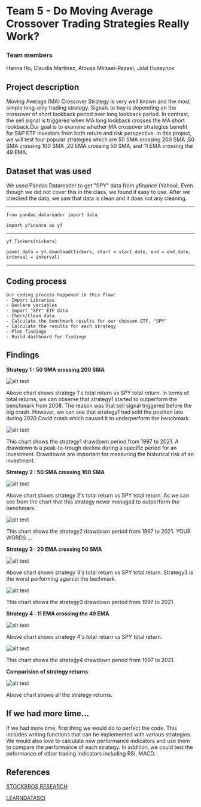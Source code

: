 # **Team 5 - Do Moving Average Crossover Trading Strategies Really Work?**

### Team members
Hanna Ho, Claudia Martinez, Atousa Mirzaei-Rezaei, Jalal Huseynov

## **Project description**

Moving Average (MA) Crossover Strategy is very well known and the most simple long-only trading strategy. Signals to buy is depending on the crossover of short lookback period over long lookback period. In contrast, the sell signal is triggered when MA long lookback crosses the MA short lookback.Our goal is to examine whether MA crossover strategies benefit for S&P ETF investors from both return and risk perspective. In this project, we will test four popular strategies which are 50 SMA crossing 200 SMA ,50 SMA crossing 100 SMA ,20 EMA crossing 50 SMA, and 11 EMA crossing the 49 EMA. 

## **Dataset that was used**
We used Pandas Datareader to get "SPY" data from yfinance (Yahoo). Even though we did not cover this in the class, we found it easy to use. After we checked the data, we saw that data is clean and it does not any cleaning.

---

`from pandas_datareader import data `
 
`import yfinance as yf`

---

`yf.Tickers(tickers)`

`panel_data = yf.download(tickers, start = start_date, end = end_date, interval = interval)`

---

## **Coding process**

    Our coding process happened in this flow:
    - Import Libraries
    - Declare variables
    - Import "SPY" ETF data
    - Check/Clean data
    - Calculate the benchmark results for our choosen ETF, "SPY"
    - Calculate the results for each strategy
    - Plot findings
    - Build dashboard for findings

## **Findings**

**Strategy 1 : 50 SMA crossing 200 SMA**


![alt text](https://github.com/brilliantlyc/Project-1/blob/main/strategy1_vs_bm_cumulative_return.png "strategy1_vs_bm_cumulative_return")

Above chart shows strategy 1's total return vs SPY total return. In terms of total returns, we can observe that strategy1 started to outperform the benchmark from 2008. The reason was that sell signal triggered before the big crash. However, we can see that strategy1 had sold the position late during 2020 Covid crash which caused it to underperform the benchmark.

![alt text](https://github.com/brilliantlyc/Project-1/blob/main/strategy1_drawdown_pct.png "strategy1_drawdown")

This chart shows the strategy1 drawdown period from 1997 to 2021. A drawdown is a peak-to-trough decline during a specific period for an investment. Drawdowns are important for measuring the historical risk of an investment. 

**Strategy 2 : 50 SMA crossing 100 SMA**

![alt text](https://github.com/brilliantlyc/Project-1/blob/main/strategy2_vs_bm_cumulative_return.png "strategy2_vs_bm_cumulative_return")

Above chart shows strategy 2's total return vs SPY total return. As we can see from the chart that this strategy never managed to outperform the benchmark. 

![alt text](https://github.com/brilliantlyc/Project-1/blob/main/strategy2_drawdown_pct.png "strategy2_drawdown")

This chart shows the strategy2 drawdown period from 1997 to 2021.  YOUR WORDS ...


**Strategy 3 : 20 EMA crossing 50 SMA**

![alt text](https://github.com/brilliantlyc/Project-1/blob/main/strategy3_vs_bm_cumulative_return.png "strategy3_vs_bm_cumulative_return")

Above chart shows strategy 3's total return vs SPY total return. Strategy3 is the worst performing againist the bechmark.

![alt text](https://github.com/brilliantlyc/Project-1/blob/main/strategy3_drawdown_pct.png "strategy3_drawdown")

This chart shows the strategy3 drawdown period from 1997 to 2021.

**Strategy 4 : 11 EMA crossing the 49 EMA**

![alt text](https://github.com/brilliantlyc/Project-1/blob/main/strategy4_vs_bm_cumulative_return.png "strategy4_vs_bm_cumulative_return")

Above chart shows strategy 4's total return vs SPY total return.

![alt text](https://github.com/brilliantlyc/Project-1/blob/main/strategy4_drawdown_pct.png "strategy4_drawdown")

This chart shows the strategy4 drawdown period from 1997 to 2021. 

**Comparision of strategy returns**

![alt text](https://github.com/brilliantlyc/Project-1/blob/main/comparison_cumulative_returns.png "Comparision of strategy returns")

Above chart shows all the strategy returns.

## **If we had more time...**

If we had more time, first thing we would do to perfect the code. This includes writing functions that can be implemented with various strategies. We would also love to calculate new performance indicators and use them to compare the performance of each strategy. In addition, we could test the peformance of other trading indicators including RSI, MACD.

## **References**

[STOCKBROS RESEARCH](https://www.stockbrosresearch.com/themoneyblog/do-moving-average-crossover-trading-strategies-really-work-backtesting-golden-crosses-and-more )

[LEARNDATASCI](https://www.learndatasci.com/tutorials/python-finance-part-yahoo-finance-api-pandas-matplotlib/)


